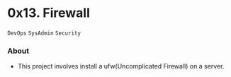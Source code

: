 # 0x13. Firewall
`DevOps` `SysAdmin` `Security`
### About
- This project involves install a ufw(Uncomplicated Firewall) on a server.
